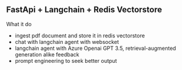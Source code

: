 ## FastApi + Langchain + Redis Vectorstore

What it do

- ingest pdf document and store it in redis vectorstore
- chat with langchain agent with websocket
- langchain agent with Azure Openai GPT 3.5, retrieval-augmented generation alike feedback
- prompt engineering to seek better output
